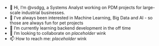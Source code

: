 - 👋 Hi, I’m @vsdgg, a Systems Analyst working on PDM projects for large-scale industrial businesses.
- 👀 I’ve always been interested in Machine Learning, Big Data and AI - so those are always fun for pet projects
- 🌱 I’m currently learning backend development in the off time
- 💞️ I’m looking to collaborate on *placeholder* wink 
- 📫 How to reach me: *placeholder* wink

<!---
vsdgg/vsdgg is a ✨ special ✨ repository because its `README.md` (this file) appears on your GitHub profile.
You can click the Preview link to take a look at your changes.
--->
